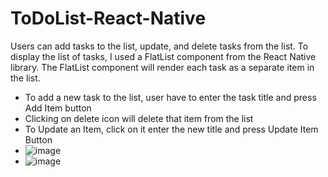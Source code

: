 # ToDoList-React-Native
Users can add tasks to the list, update, and delete tasks from the list. To display the list of tasks, I used a FlatList component from the React Native library. The FlatList component will render each task as a separate item in the list.
- To add a new task to the list, user have to enter the task title and press Add Item button
- Clicking on delete icon will delete that item from the list
- To Update an Item, click on it enter the new title and press Update Item Button
- ![image](https://user-images.githubusercontent.com/82168872/229863613-5d6dd70a-77d6-49c5-b069-8f63e810df9d.png)
- ![image](https://user-images.githubusercontent.com/82168872/229863852-33988d80-d783-407f-8987-e3529ed00d4f.png)

